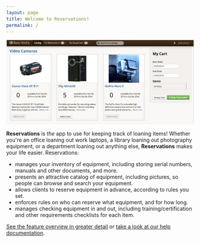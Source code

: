 ```yaml
---
layout: page
title: Welcome to Reservations!
permalink: /
---
```

![screenshot](css/reservatins-screenshot.jpg "Screenshot")

**Reservations** is *the* app to use for keeping track of loaning items! Whether you're an office loaning out work laptops, a library loaning out photography equipment, or a department loaning out anything else, **Reservations** makes your life easier. Reservations:

* manages your inventory of equipment, including storing serial numbers, manuals and other documents, and more.
* presents an attractive catalog of equipment, including pictures, so people can browse and search your equipment.
* allows clients to reserve equipment in advance, according to rules you set.
* enforces rules on who can reserve what equipment, and for how long.
* manages checking equipment in and out, including training/certification and other requirements checklists for each item.

[See the feature overview in greater detail](/reservations/features/) or [take a look at our help documentation](/reservations/user-doc/).
